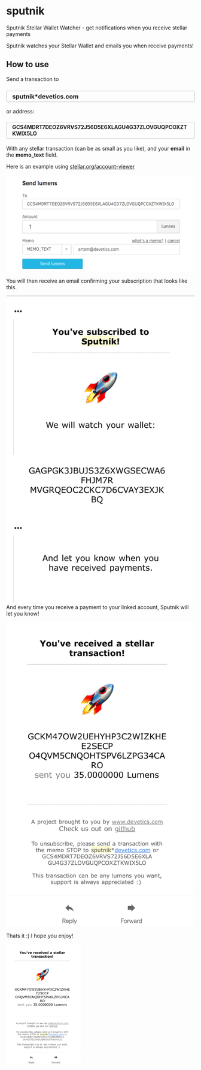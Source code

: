 # sputnik
Sputnik Stellar Wallet Watcher - get notifications when you receive stellar payments

Sputnik watches your Stellar Wallet and emails you when receive payments!

## How to use

Send a transaction to <h3 style='border: 1px solid #bdbfc0; border-radius: 3px; padding: 4px 15px'>sputnik*devetics.com</h3> or address: <h4 style='border: 1px solid #bdbfc0; border-radius: 3px; padding: 4px 15px'>GCS4MDRT7DEOZ6VRVS72J56D5E6XLAGU4G37ZLOVGUQPCOXZTKWIX5LO</h4>
With any stellar transaction (can be as small as you like), and your **email** in the **memo_text** field.

Here is an example using [stellar.org/account-viewer](https://www.stellar.org/account-viewer)
 
![alt text](https://raw.githubusercontent.com/artemlitch/sputnik/master/stellar-account-viewer.png "Stellar account viewer example")

You will then receive an email confirming your subscription that looks like this.

![alt text](https://raw.githubusercontent.com/artemlitch/sputnik/master/subscription.jpg "Stellar subscription")
And every time you receive a payment to your linked account, Sputnik will let you know!

![alt text](https://raw.githubusercontent.com/artemlitch/sputnik/master/stellar-receive.jpg "Stellar subscription")

Thats it :) I hope you enjoy!

<img src="https://raw.githubusercontent.com/artemlitch/sputnik/master/stellar-receive.jpg" alt="" width="200" />
